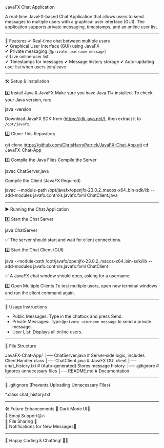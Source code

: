 JavaFX Chat Application

A real-time JavaFX-based Chat Application that allows users to send messages to multiple users with a graphical user interface (GUI). The application supports private messaging, timestamps, and an online user list.

---

🚀 Features
✔ Real-time chat between multiple users  
✔ Graphical User Interface (GUI) using JavaFX  
✔ Private messaging (`@private username message`)  
✔ Live online user list  
✔ Timestamps for messages 
✔ Message history storage 
✔ Auto-updating user list when users join/leave 

---

🛠 Setup & Installation

1️⃣ Install Java & JavaFX
Make sure you have Java 11+ installed.
To check your Java version, run:

java -version

Download JavaFX SDK from (https://jdk.java.net/), then extract it to `/opt/javafx`.

2️⃣ Clone This Repository

git clone https://github.com/ChrisHarryPatrick/JavaFX-Chat-App.git
cd JavaFX-Chat-App


3️⃣ Compile the Java Files
Compile the Server

javac ChatServer.java


Compile the Client (JavaFX Required)

javac --module-path /opt/javafx/openjfx-23.0.2_macos-x64_bin-sdk/lib --add-modules javafx.controls,javafx.fxml ChatClient.java

---

▶️ Running the Chat Application

1️⃣ Start the Chat Server

java ChatServer

✅ The server should start and wait for client connections.

2️⃣ Start the Chat Client (GUI)

java --module-path /opt/javafx/openjfx-23.0.2_macos-x64_bin-sdk/lib --add-modules javafx.controls,javafx.fxml ChatClient


✅ A JavaFX chat window should open, asking for a username.

3️⃣ Open Multiple Clients
To test multiple users, open new terminal windows and run the client command again.

---

📜 Usage Instructions
- Public Messages: Type in the chatbox and press Send.
- Private Messages: Type `@private username message` to send a private message.
- User List: Displays all online users.

---

📌 File Structure

JavaFX-Chat-App/
│── ChatServer.java   # Server-side logic, includes ClientHandler class
│── ChatClient.java   # JavaFX GUI client
│── chat_history.txt   # (Auto-generated) Stores message history
│── .gitignore   # Ignores unnecessary files
│── README.md   # Documentation

---

📌 .gitignore (Prevents Uploading Unnecessary Files)

*.class
chat_history.txt

---

🛠 Future Enhancements
🚀 Dark Mode UI🌙  
🚀 Emoji Support😊🔥  
🚀 File Sharing 📂  
🚀 Notifications for New Messages🔔  

---

🎯 Happy Coding & Chatting! 💬🚀

